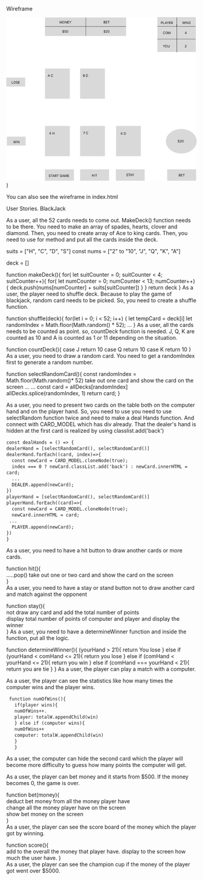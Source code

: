 Wireframe

![Wireframe](wireframe.png))

You can also see the wireframe in index.html

User Stories. BlackJack

As a user, all the 52 cards needs to come out. MakeDeck() function needs to be there. You need to make an array of spades, hearts, clover and diamond. Then, you need to create array of Ace to king cards. Then, you need to use for method and put all the cards inside the deck.

suits = ["H", "C", "D", "S"] const nums = ["2" to "10", "J", "Q", "K", "A"]

deck = []

function makeDeck(){
for( let suitCounter = 0; suitCounter < 4; suitCounter++){
for( let numCounter = 0; numCounter < 13; numCounter++){
    deck.push(nums[numCounter] + suits[suitCounter])
} 
} 
return deck
} 
As a user, the player need to shuffle deck. Because to play the game of blackjack, random card needs to be picked. So, you need to create a shuffle function.

 function shuffle(deck){
 for(let i = 0; i < 52; i++) {
 let tempCard = deck[i]
 let randomIndex = Math.floor(Math.random() * 52);
  ...
  }
As a user, all the cards needs to be counted as point. so, countDeck function is needed. J, Q, K are counted as 10 and A is counted as 1 or 11 depending on the situation.

  function countDeck(){
   case J
   return 10
   case Q
   return 10
   case K
   return 10
    }
As a user, you need to draw a random card. You need to get a randomIndex first to generate a random number.

   function selectRandomCard(){ 
    const randomIndex = Math.floor(Math.random()* 52)    take out one card and show the card on the screen 
    ...
    ...
    const card = allDecks[randomIndex]
    allDecks.splice(randomIndex, 1)
    return card;
    } 

As a user, you need to present two cards on the table both on the computer hand and on the player hand. So, you need to use 
you need to use selectRandom function twice and need to make a deal Hands function. And connect with CARD_MODEL which has div already. 
That the dealer's hand is hidden at the first card is realized by using classlist.add('back') 

    const dealHands = () => {
    dealerHand = [selectRandomCard(), selectRandomCard()]
    dealerHand.forEach((card, index)=>{
      const newCard = CARD_MODEL.cloneNode(true);
      index === 0 ? newCard.classList.add('back') : newCard.innerHTML = card;
      ...
      DEALER.append(newCard);
    })
    playerHand = [selectRandomCard(), selectRandomCard()]
    playerHand.forEach((card)=>{
      const newCard = CARD_MODEL.cloneNode(true);
      newCard.innerHTML = card;
     ...
      PLAYER.append(newCard);
    })
    }

As a user, you need to have a hit button to draw another cards or more cards.

   function hit(){  
     .....pop()     take out one or two card and show the card on the screen  
     }  
As a user, you need to have a stay or stand button not to draw another card and match against the opponent

   function stay(){  
     not draw any card and add the total number of points  
     display total number of points of computer and player and display the winner  
     }
As a user, you need to have a determineWinner function and inside the function, put all the logic.

   function determineWinner(){
    (yourHand > 21){
      return You lose
    } else if (yourHand < comHand <= 21){
      return you lose
    } else if (comHand < yourHand <= 21){
      return you win
    } else if (comHand === yourHand < 21){
      return you are tie
    }
    }
As a user, the player can play a match with a computer.

As a user, the player can see the statistics like how many times the computer wins and the player wins.

     function numOfWins(){ 
       if(player wins){  
       numOfWins++.   
       player: totalW.appendChild(win)  
       } else if (computer wins){  
       numOfWins++  
       computer: totalW.appendChild(win)  
       }  
       }  
As a user, the computer can hide the second card which the player will become more difficulty to guess how many points the computer will get.

As a user, the player can bet money and it starts from $500. If the money becomes 0, the game is over.

function bet(money){  
  deduct bet money from all the money player have  
  change all the money player have on the screen   
  show bet money on the screen  
  }  
As a user, the player can see the score board of the money which the player got by winning.

 function score(){  
  add to the overall the money that player have. 
  display to the screen how much the user have. 
  }  
As a user, the player can see the champion cup if the money of the player got went over $5000.